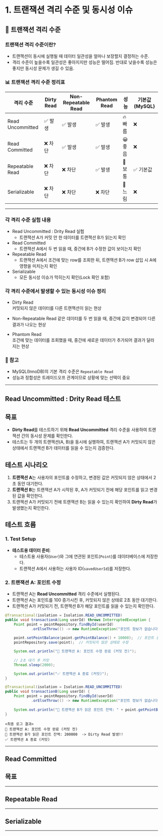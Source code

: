 # 1. 트랜잭션 격리 수준 및 동시성 이슈

##  📌 트랜잭션 격리 수준

### 트랜잭션 격리 수준이란?
- 트랜잭션이 동시에 실행될 때 데이터 일관성을 얼마나 보장할지 결정하는 수준.
- 격리 수준이 높을수록 일관성은 좋아지지만 성능은 떨어짐. 반대로 낮을수록 성능은 좋지만 동시성 문제가 생길 수  있음.

### 📊 트랜잭션 격리 수준 정리표

| 격리 수준           | Dirty Read | Non-Repeatable Read | Phantom Read | 성능     | 기본값 (MySQL) |
|--------------------|------------|----------------------|---------------|----------|----------------|
| Read Uncommitted   | ✅ 발생     | ✅ 발생               | ✅ 발생        | 🔥 빠름  | ❌              |
| Read Committed     | ❌ 차단     | ✅ 발생               | ✅ 발생        | 😀 좋음  | ❌              |
| Repeatable Read    | ❌ 차단     | ❌ 차단               | ✅ 발생        | 🙂 보통  | ✅ 기본값       |
| Serializable       | ❌ 차단     | ❌ 차단               | ❌ 차단        | 🐢 느림  | ❌              |

---
### 각 격리 수준 실험 내용
- Read Uncommitted : Drity Read 실험
  - 트랜잭션 A가 커밋 안 한 데이터를 트랜잭션 B가 읽는지 확인
- Read Committed
  - 트랜잭션 A에서 두 번 읽을 때, 중간에 B가 수정한 값이 보이는지 확인
- Repeatable Read
  - 트랜잭션 A에서 조건에 맞는 row를 조회한 뒤, 트랜잭션 B가 row 삽입 시 A에 영향을 미치는지 확인
- Serializable
  - 모든 동시성 이슈가 막히는지 확인(Lock 확인 포함)

### 각 격리 수준에서 발생할 수 있는 동시성 이슈 정리
- Dirty Read  
  커밋되지 않은 데이터를 다른 트랜잭션이 읽는 현상

- Non-Repeatable Read
  같은 데이터를 두 번 읽을 때, 중간에 값이 변경되어 다른 결과가 나오는 현상

- Phantom Read  
  조건에 맞는 데이터를 조회했을 때, 중간에 새로운 데이터가 추가되어 결과가 달라지는 현상


### 📌 참고
- MySQL(InnoDB)의 기본 격리 수준은 `Repeatable Read`
- 성능과 정합성은 트레이드오프 관계이므로 상황에 맞는 선택이 중요

---

## **Read Uncommitted : Drity Read 테스트**

## **목표**
- **Dirty Read**를 테스트하기 위해 **Read Uncommitted** 격리 수준을 사용하여 트랜잭션 간의 동시성 문제를 확인한다.
- 테스트는 두 개의 트랜잭션(A, B)을 동시에 실행하여, 트랜잭션 A가 커밋되지 않은 상태에서 트랜잭션 B가 데이터를 읽을 수 있는지 검증한다.

## **테스트 시나리오**

1. **트랜잭션 A**는 사용자의 포인트를 수정하고, 변경된 값은 커밋되지 않은 상태에서 2초 동안 대기한다.
2. **트랜잭션 B**는 트랜잭션 A가 시작된 후, A가 커밋되기 전에 해당 포인트를 읽고 변경된 값을 확인한다.
3. 트랜잭션 A가 커밋되기 전에 트랜잭션 B는 읽을 수 있는지 확인하여 **Dirty Read**가 발생했는지 확인한다.

## **테스트 흐름**
### 1. **Test Setup**
- **테스트용 데이터 준비**:
  - 테스트용 사용자(`User`)와 그에 연관된 포인트(`Point`)를 데이터베이스에 저장한다.
  - 트랜잭션 A에서 사용하는 사용자 ID(`savedUserId`)를 저장한다.

### 2. **트랜잭션 A: 포인트 수정**
- 트랜잭션 A는 **Read Uncommitted** 격리 수준에서 실행된다.
- 트랜잭션 A는 포인트를 100 증가시킨 후, 커밋되지 않은 상태로 2초 동안 대기한다.
- 트랜잭션 A가 커밋되기 전, 트랜잭션 B가 해당 포인트를 읽을 수 있는지 확인한다.

```java
@Transactional(isolation = Isolation.READ_UNCOMMITTED)
public void transactionA(Long userId) throws InterruptedException {
    Point point = pointRepository.findById(userId)
            .orElseThrow(() -> new RuntimeException("포인트 정보가 없습니다."));
    
    point.setPointBalance(point.getPointBalance() + 10000);  // 포인트 증가
    pointRepository.save(point);  // 커밋되지 않은 상태로 수정

    System.out.println("📝 트랜잭션 A: 포인트 수정 완료 (커밋 전)");
    
    // 2초 대기 후 커밋
    Thread.sleep(2000);  

    System.out.println("✅ 트랜잭션 A 종료 (커밋)");
}

@Transactional(isolation = Isolation.READ_UNCOMMITTED)
public void transactionB(Long userId) {
    Point point = pointRepository.findById(userId)
            .orElseThrow(() -> new RuntimeException("포인트 정보가 없습니다."));
    
    System.out.println("👀 트랜잭션 B가 읽은 포인트 잔액: " + point.getPointBalance());
}
``` 
``` 
<최종 로그 결과>
📝 트랜잭션 A: 포인트 수정 완료 (커밋 전)
👀 트랜잭션 B가 읽은 포인트 잔액: 200000  -> Dirty Read 발생!!
✅ 트랜잭션 A 종료 (커밋)
``` 

---

## **Read Committed**
## **목표**


---

## **Repeatable Read**


---


## **Serializable**


---



